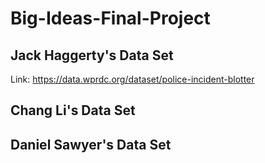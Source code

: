 # Big-Ideas-Final-Project


## Jack Haggerty's Data Set

Link: https://data.wprdc.org/dataset/police-incident-blotter

## Chang Li's Data Set


## Daniel Sawyer's Data Set


